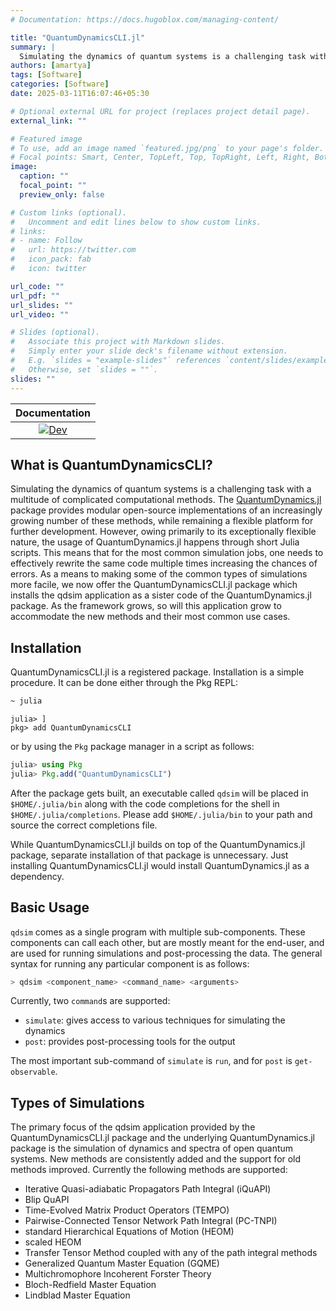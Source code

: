 ```yaml
---
# Documentation: https://docs.hugoblox.com/managing-content/

title: "QuantumDynamicsCLI.jl"
summary: |
  Simulating the dynamics of quantum systems is a challenging task with a multitude of complicated computational methods. The [QuantumDynamics.jl](https://github.com/amartyabose/QuantumDynamics.jl) package provides modular open-source implementations of an increasingly growing number of these methods, while remaining a flexible platform for further development. However, owing primarily to its exceptionally flexible nature, the usage of QuantumDynamics.jl happens through short Julia scripts. This means that for the most common simulation jobs, one needs to effectively rewrite the same code multiple times increasing the chances of errors. As a means to making some of the common types of simulations more facile, we now offer the [QuantumDynamicsCLI.jl](https://github.com/amartyabose/QuantumDynamicsCLI.jl) package which installs the qdsim application as a sister code of the QuantumDynamics.jl package. As the framework grows, so will this application grow to accommodate the new methods and their most common use cases.
authors: [amartya]
tags: [Software]
categories: [Software]
date: 2025-03-11T16:07:46+05:30

# Optional external URL for project (replaces project detail page).
external_link: ""

# Featured image
# To use, add an image named `featured.jpg/png` to your page's folder.
# Focal points: Smart, Center, TopLeft, Top, TopRight, Left, Right, BottomLeft, Bottom, BottomRight.
image:
  caption: ""
  focal_point: ""
  preview_only: false

# Custom links (optional).
#   Uncomment and edit lines below to show custom links.
# links:
# - name: Follow
#   url: https://twitter.com
#   icon_pack: fab
#   icon: twitter

url_code: ""
url_pdf: ""
url_slides: ""
url_video: ""

# Slides (optional).
#   Associate this project with Markdown slides.
#   Simply enter your slide deck's filename without extension.
#   E.g. `slides = "example-slides"` references `content/slides/example-slides.md`.
#   Otherwise, set `slides = ""`.
slides: ""
---
```


| **Documentation** |
|:-----------------:|
|[![Dev](https://img.shields.io/badge/docs-dev-blue.svg)](https://amartyabose.github.io/QuantumDynamicsCLI.jl/dev/)|

## What is QuantumDynamicsCLI?
Simulating the dynamics of quantum systems is a challenging task with a
multitude of complicated computational methods. The
[QuantumDynamics.jl](https://github.com/amartyabose/QuantumDynamics.jl) package
provides modular open-source implementations of an increasingly growing number
of these methods, while remaining a flexible platform for further development.
However, owing primarily to its exceptionally flexible nature, the usage of
QuantumDynamics.jl happens through short Julia scripts. This means that for the
most common simulation jobs, one needs to effectively rewrite the same code
multiple times increasing the chances of errors. As a means to making some of
the common types of simulations more facile, we now offer the
QuantumDynamicsCLI.jl package which installs the qdsim application as a sister
code of the QuantumDynamics.jl package. As the framework grows, so will this
application grow to accommodate the new methods and their most common use cases.

## Installation
QuantumDynamicsCLI.jl is a registered package. Installation is a simple procedure. It can be done either through the Pkg REPL:
```bash
~ julia
```

```
julia> ]
pkg> add QuantumDynamicsCLI
```

or by using the `Pkg` package manager in a script as follows:
```julia
julia> using Pkg
julia> Pkg.add("QuantumDynamicsCLI")
```

After the package gets built, an executable called `qdsim` will be placed in `$HOME/.julia/bin` along with the code completions for the shell in `$HOME/.julia/completions`. Please add `$HOME/.julia/bin` to your path and source the correct completions file.

While QuantumDynamicsCLI.jl builds on top of the QuantumDynamics.jl package, separate installation of that package is unnecessary. Just installing QuantumDynamicsCLI.jl would install QuantumDynamics.jl as a dependency.

## Basic Usage
`qdsim` comes as a single program with multiple sub-components. These components can call each other, but are mostly meant for the end-user, and are used for running simulations and post-processing the data. The general syntax for running any particular component is as follows:
```bash
> qdsim <component_name> <command_name> <arguments>
```

Currently, two `command`s are supported:
- `simulate`: gives access to various techniques for simulating the dynamics
- `post`: provides post-processing tools for the output

The most important sub-command of `simulate` is `run`, and for `post` is `get-observable`.

## Types of Simulations
The primary focus of the qdsim application provided by the QuantumDynamicsCLI.jl package and the underlying QuantumDynamics.jl package is the simulation of dynamics and spectra of open quantum systems. New methods are consistently added and the support for old methods improved. Currently the following methods are supported:
- Iterative Quasi-adiabatic Propagators Path Integral (iQuAPI)
- Blip QuAPI
- Time-Evolved Matrix Product Operators (TEMPO)
- Pairwise-Connected Tensor Network Path Integral (PC-TNPI)
- standard Hierarchical Equations of Motion (HEOM)
- scaled HEOM
- Transfer Tensor Method coupled with any of the path integral methods
- Generalized Quantum Master Equation (GQME)
- Multichromophore Incoherent Forster Theory
- Bloch-Redfield Master Equation
- Lindblad Master Equation